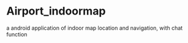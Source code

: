 # Airport_indoormap
a android application of indoor map location and navigation, with chat function
